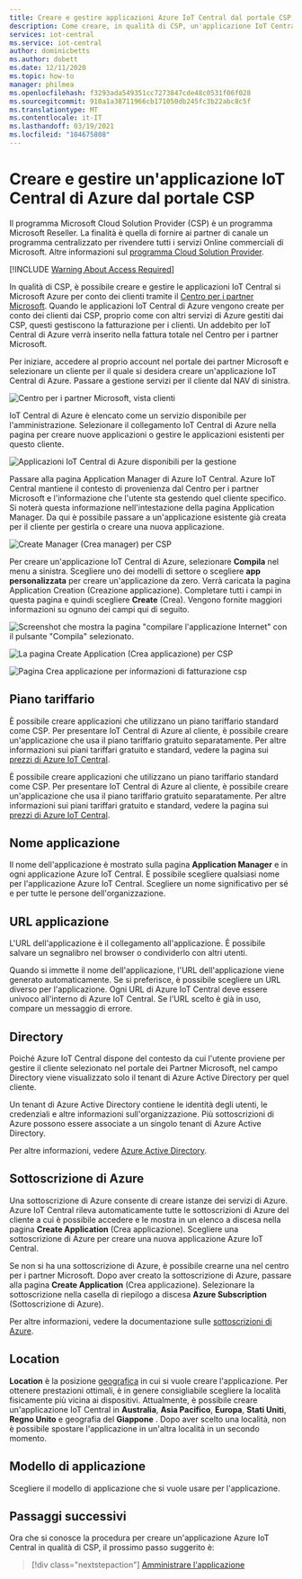 ```yaml
---
title: Creare e gestire applicazioni Azure IoT Central dal portale CSP | Microsoft Docs
description: Come creare, in qualità di CSP, un'applicazione IoT Central di Azure per conto del cliente.
services: iot-central
ms.service: iot-central
author: dominicbetts
ms.author: dobett
ms.date: 12/11/2020
ms.topic: how-to
manager: philmea
ms.openlocfilehash: f3293ada549351cc7273847cde48c0531f06f028
ms.sourcegitcommit: 910a1a38711966cb171050db245fc3b22abc8c5f
ms.translationtype: MT
ms.contentlocale: it-IT
ms.lasthandoff: 03/19/2021
ms.locfileid: "104675808"
---
```

# <a name="create-and-manage-an-azure-iot-central-application-from-the-csp-portal"></a>Creare e gestire un'applicazione IoT Central di Azure dal portale CSP

Il programma Microsoft Cloud Solution Provider (CSP) è un programma Microsoft Reseller. La finalità è quella di fornire ai partner di canale un programma centralizzato per rivendere tutti i servizi Online commerciali di Microsoft. Altre informazioni sul [programma Cloud Solution Provider](https://partner.microsoft.com/cloud-solution-provider).

[!INCLUDE [Warning About Access Required](../../../includes/iot-central-warning-contribitorrequireaccess.md)]

In qualità di CSP, è possibile creare e gestire le applicazioni IoT Central si Microsoft Azure per conto dei clienti tramite il [Centro per i partner Microsoft](https://partnercenter.microsoft.com/partner/home). Quando le applicazioni IoT Central di Azure vengono create per conto dei clienti dai CSP, proprio come con altri servizi di Azure gestiti dai CSP, questi gestiscono la fatturazione per i clienti. Un addebito per IoT Central di Azure verrà inserito nella fattura totale nel Centro per i partner Microsoft.

Per iniziare, accedere al proprio account nel portale dei partner Microsoft e selezionare un cliente per il quale si desidera creare un'applicazione IoT Central di Azure. Passare a gestione servizi per il cliente dal NAV di sinistra.

![Centro per i partner Microsoft, vista clienti](media/howto-create-and-manage-applications-csp/image1.png)

IoT Central di Azure è elencato come un servizio disponibile per l'amministrazione. Selezionare il collegamento IoT Central di Azure nella pagina per creare nuove applicazioni o gestire le applicazioni esistenti per questo cliente.

![Applicazioni IoT Central di Azure disponibili per la gestione](media/howto-create-and-manage-applications-csp/image2.png)

Passare alla pagina Application Manager di Azure IoT Central. Azure IoT Central mantiene il contesto di provenienza dal Centro per i partner Microsoft e l'informazione che l'utente sta gestendo quel cliente specifico. Si noterà questa informazione nell'intestazione della pagina Application Manager. Da qui è possibile passare a un'applicazione esistente già creata per il cliente per gestirla o creare una nuova applicazione.

![Create Manager (Crea manager) per CSP](media/howto-create-and-manage-applications-csp/image3.png)

Per creare un'applicazione IoT Central di Azure, selezionare **Compila** nel menu a sinistra. Scegliere uno dei modelli di settore o scegliere **app personalizzata** per creare un'applicazione da zero. Verrà caricata la pagina Application Creation (Creazione applicazione). Completare tutti i campi in questa pagina e quindi scegliere **Create** (Crea). Vengono fornite maggiori informazioni su ognuno dei campi qui di seguito.

![Screenshot che mostra la pagina "compilare l'applicazione Internet" con il pulsante "Compila" selezionato.](media/howto-create-and-manage-applications-csp/image4.png)

![La pagina Create Application (Crea applicazione) per CSP](media/howto-create-and-manage-applications-csp/image4-1.png)

![Pagina Crea applicazione per informazioni di fatturazione csp](media/howto-create-and-manage-applications-csp/image4-2.png)

## <a name="pricing-plan"></a>Piano tariffario

È possibile creare applicazioni che utilizzano un piano tariffario standard come CSP. Per presentare IoT Central di Azure al cliente, è possibile creare un'applicazione che usa il piano tariffario gratuito separatamente. Per altre informazioni sui piani tariffari gratuito e standard, vedere la pagina sui [prezzi di Azure IoT Central](https://azure.microsoft.com/pricing/details/iot-central/).

È possibile creare applicazioni che utilizzano un piano tariffario standard come CSP. Per presentare IoT Central di Azure al cliente, è possibile creare un'applicazione che usa il piano tariffario gratuito separatamente. Per altre informazioni sui piani tariffari gratuito e standard, vedere la pagina sui [prezzi di Azure IoT Central](https://azure.microsoft.com/pricing/details/iot-central/).

## <a name="application-name"></a>Nome applicazione

Il nome dell'applicazione è mostrato sulla pagina **Application Manager** e in ogni applicazione Azure IoT Central. È possibile scegliere qualsiasi nome per l'applicazione Azure IoT Central. Scegliere un nome significativo per sé e per tutte le persone dell'organizzazione.

## <a name="application-url"></a>URL applicazione

L'URL dell'applicazione è il collegamento all'applicazione. È possibile salvare un segnalibro nel browser o condividerlo con altri utenti.

Quando si immette il nome dell'applicazione, l'URL dell'applicazione viene generato automaticamente. Se si preferisce, è possibile scegliere un URL diverso per l'applicazione. Ogni URL di Azure IoT Central deve essere univoco all'interno di Azure IoT Central. Se l'URL scelto è già in uso, compare un messaggio di errore.

## <a name="directory"></a>Directory

Poiché Azure IoT Central dispone del contesto da cui l'utente proviene per gestire il cliente selezionato nel portale dei Partner Microsoft, nel campo Directory viene visualizzato solo il tenant di Azure Active Directory per quel cliente. 

Un tenant di Azure Active Directory contiene le identità degli utenti, le credenziali e altre informazioni sull'organizzazione. Più sottoscrizioni di Azure possono essere associate a un singolo tenant di Azure Active Directory.

Per altre informazioni, vedere [Azure Active Directory](../../active-directory/index.yml).

## <a name="azure-subscription"></a>Sottoscrizione di Azure

Una sottoscrizione di Azure consente di creare istanze dei servizi di Azure. Azure IoT Central rileva automaticamente tutte le sottoscrizioni di Azure del cliente a cui è possibile accedere e le mostra in un elenco a discesa nella pagina **Create Application** (Crea applicazione). Scegliere una sottoscrizione di Azure per creare una nuova applicazione Azure IoT Central.

Se non si ha una sottoscrizione di Azure, è possibile crearne una nel centro per i partner Microsoft. Dopo aver creato la sottoscrizione di Azure, passare alla pagina **Create Application** (Crea applicazione). Selezionare la sottoscrizione nella casella di riepilogo a discesa **Azure Subscription** (Sottoscrizione di Azure).

Per altre informazioni, vedere la documentazione sulle [sottoscrizioni di Azure](../../guides/developer/azure-developer-guide.md#understanding-accounts-subscriptions-and-billing).

## <a name="location"></a>Location

**Location** è la posizione [geografica](https://azure.microsoft.com/global-infrastructure/geographies/) in cui si vuole creare l'applicazione. Per ottenere prestazioni ottimali, è in genere consigliabile scegliere la località fisicamente più vicina ai dispositivi. Attualmente, è possibile creare un'applicazione IoT Central in **Australia**, **Asia Pacifico**, **Europa**, **Stati Uniti**, **Regno Unito** e geografia del **Giappone** . Dopo aver scelto una località, non è possibile spostare l'applicazione in un'altra località in un secondo momento.

## <a name="application-template"></a>Modello di applicazione

Scegliere il modello di applicazione che si vuole usare per l'applicazione.

## <a name="next-steps"></a>Passaggi successivi

Ora che si conosce la procedura per creare un'applicazione Azure IoT Central in qualità di CSP, il prossimo passo suggerito è:

> [!div class="nextstepaction"]
> [Amministrare l'applicazione](howto-administer.md)